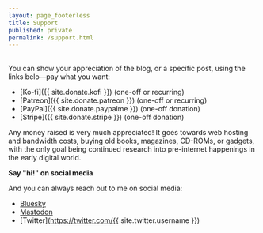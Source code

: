 ```yaml
---
layout: page_footerless
title: Support
published: private
permalink: /support.html
---
```


<br>
You can show your appreciation of the blog, or a specific post, using the links belo—pay what you want:

- [Ko-fi]({{ site.donate.kofi }}) (one-off or recurring)
- [Patreon]({{ site.donate.patreon }}) (one-off or recurring)
- [PayPal]({{ site.donate.paypalme }}) (one-off donation)
- [Stripe]({{ site.donate.stripe }}) (one-off donation)

Any money raised is very much appreciated! It goes towards web hosting and bandwidth costs, buying old books, magazines, CD-ROMs, or gadgets, with the only goal being continued research into pre-internet happenings in the early digital world.

**Say "hi!" on social media**

And you can always reach out to me on social media:

- [Bluesky](https://bsky.app/profile/gingerbeardman.com)
- [Mastodon](https://mastodon.gamedev.place/@gingerbeardman)
- [Twitter](https://twitter.com/{{ site.twitter.username }})
